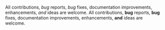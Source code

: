 All contributions, *bug* reports, *bug* fixes, documentation improvements, enhancements, *and* ideas are welcome.
All contributions, **bug** reports, **bug** fixes, documentation improvements, enhancements, **and** ideas are welcome.
